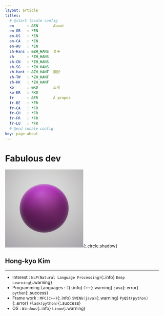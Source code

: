 ```yaml
---
layout: article
titles:
  # @start locale config
  en      : &EN       About
  en-GB   : *EN
  en-US   : *EN
  en-CA   : *EN
  en-AU   : *EN
  zh-Hans : &ZH_HANS  关于
  zh      : *ZH_HANS
  zh-CN   : *ZH_HANS
  zh-SG   : *ZH_HANS
  zh-Hant : &ZH_HANT  關於
  zh-TW   : *ZH_HANT
  zh-HK   : *ZH_HANT
  ko      : &KO       소개
  ko-KR   : *KO
  fr      : &FR       À propos  
  fr-BE   : *FR
  fr-CA   : *FR
  fr-CH   : *FR
  fr-FR   : *FR
  fr-LU   : *FR
  # @end locale config
key: page-about
---
```


# Fabulous dev

![icon](/assets/grape.png){:.circle.shadow}

 ## Hong-kyo Kim

 ------------------------------------
 
 - Interest : `NLP(Natural Language Processing)`{:.info} `Deep Learning`{:.warning}
 - Programming Languages : `C`{:.info} `C++`{:.warning} `java`{:.error} `python`{:.success}
 - Frame work : `MFC(C++)`{:.info} `SWING(java)`{:.warning} `PyQ5t(python)`{:.error} `Flask(python)`{:.success}
 - OS : `Windows`{:.info} `Linux`{:.warning}
